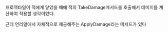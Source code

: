 프로젝타일이 적에게 닿았을 때에 적의 TakeDamage메서드를 호출해서 데미지를 계산하여 적용할 생각이었다.

근데 언리얼에서 자체적으로 제공해주는 ApplyDamage라는 메서드가 있다